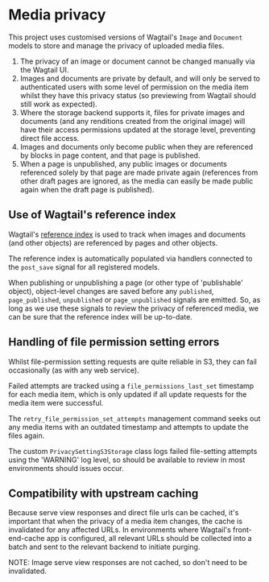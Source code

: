 # Media privacy

This project uses customised versions of Wagtail's `Image` and `Document` models to store and manage the
privacy of uploaded media files.

1. The privacy of an image or document cannot be changed manually via the Wagtail UI.
2. Images and documents are private by default, and will only be served to authenticated users with some level of permission on the media item whilst they have this privacy status (so previewing from Wagtail should still work as expected).
3. Where the storage backend supports it, files for private images and documents (and any renditions created from the original image) will have their access permissions updated at the storage level, preventing direct file access.
4. Images and documents only become public when they are referenced by blocks in page content, and that page is published.
5. When a page is unpublished, any public images or documents referenced solely by that page are made private again (references from other draft pages are ignored, as the media can easily be made public again when the draft page is published).

## Use of Wagtail's reference index

Wagtail's [reference index](https://docs.wagtail.org/en/stable/advanced_topics/reference_index.html) is used to track when images and documents (and other objects) are referenced by pages and other objects.

The reference index is automatically populated via handlers connected to the `post_save` signal for all registered models.

When publishing or unpublishing a page (or other type of 'publishable' object), object-level changes are saved before any `published`, `page_published`, `unpublished` or `page_unpublished` signals are emitted. So, as long as we use these signals to review the privacy
of referenced media, we can be sure that the reference index will be up-to-date.

## Handling of file permission setting errors

Whilst file-permission setting requests are quite reliable in S3, they can fail occasionally (as with any web service).

Failed attempts are tracked using a `file_permissions_last_set` timestamp for each media item, which is only updated if all update requests for the media item were successful.

The `retry_file_permission_set_attempts` management command seeks out any media items with an outdated timestamp and attempts to update the files again.

The custom `PrivacySettingS3Storage` class logs failed file-setting attempts using the 'WARNING' log level, so should be available to review in most environments should issues occur.

## Compatibility with upstream caching

Because serve view responses and direct file urls can be cached, it's important that when the privacy of a media item changes, the cache
is invalidated for any affected URLs. In environments where Wagtail's front-end-cache app is configured, all relevant URLs should be collected into a batch and sent to the relevant backend to initiate purging.

NOTE: Image serve view responses are not cached, so don't need to be invalidated.

